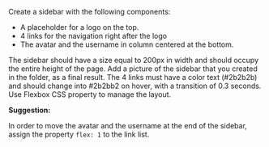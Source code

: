 Create a sidebar with the following components:

- A placeholder for a logo on the top.
- 4 links for the navigation right after the logo
- The avatar and the username in column centered at the bottom.

The sidebar should have a size equal to 200px in width and should occupy the entire height of the page. 
Add a picture of the sidebar that you created in the folder, as a final result. 
The 4 links must have a color text (#2b2b2b) and should change into #2b2bb2 on hover, with a transition of 0.3 seconds. 
Use Flexbox CSS property to manage the layout.

**Suggestion:**

In order to move the avatar and the username at the end of the sidebar, assign the property `flex: 1` to the link list.




